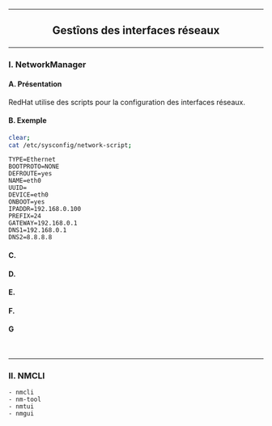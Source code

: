 ------------------------------------------------------------------------------------------------------------------------------------------------------------------------------------
## <p align='center'> Gestîons des interfaces réseaux </p>

------------------------------------------------------------------------------------------------------------------------------------------------------------------------------------
### I. NetworkManager
#### A. Présentation
RedHat utilise des scripts pour la configuration des interfaces réseaux.

#### B. Exemple
```bash
clear;
cat /etc/sysconfig/network-script;
```

```
TYPE=Ethernet
BOOTPROTO=NONE
DEFROUTE=yes
NAME=eth0
UUID=
DEVICE=eth0
ONBOOT=yes
IPADDR=192.168.0.100
PREFIX=24
GATEWAY=192.168.0.1
DNS1=192.168.0.1
DNS2=8.8.8.8
```

#### C.


#### D.
#### E.
#### F.
#### G



<br />

------------------------------------------------------------------------------------------------------------------------------------------------------------------------------------
### II. NMCLI

```
- nmcli
- nm-tool
- nmtui
- nmgui
```
